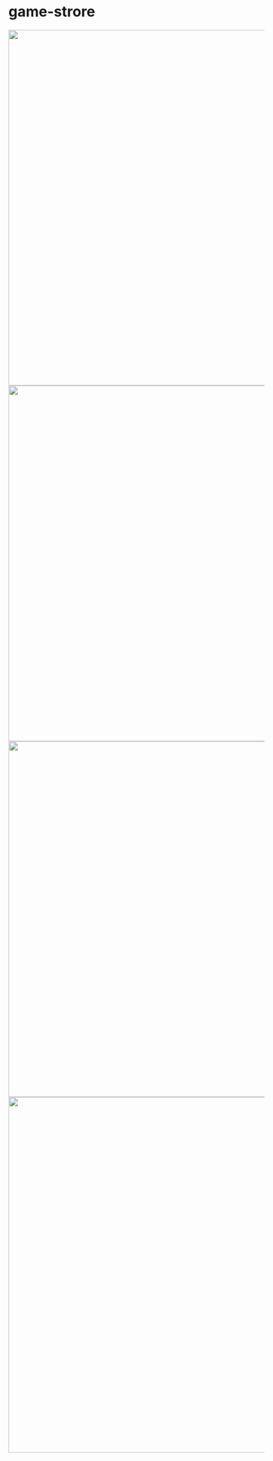 # game-strore

<div align="center">
<img src="https://user-images.githubusercontent.com/105253015/193736433-58f4d7ff-1c6c-4d74-8ce8-125b3e3b29f1.png" width="700" />
</div>

<div align="center">
<img src="https://user-images.githubusercontent.com/105253015/193737053-59ae6295-8baa-429e-bcc1-a6cafe6b58eb.png" width="700" />
</div>

<div align="center">
<img src="https://user-images.githubusercontent.com/105253015/193737514-4c922e5b-13a8-41f5-af8b-4eecbb2ac8ef.png" width="700" />
</div>

<div align="center">
<img src="https://user-images.githubusercontent.com/105253015/193739382-162cf4fe-23b4-421b-b03f-2d71bbc1efba.png" width="700" />
</div>

